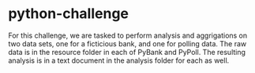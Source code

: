 # python-challenge


For this challenge, we are tasked to perform analysis and aggrigations on two data sets, one for a ficticious bank, and one for polling data. The raw data is in the resource folder in each of PyBank and PyPoll. The resulting analysis is in a text document in the analysis folder for each as well. 